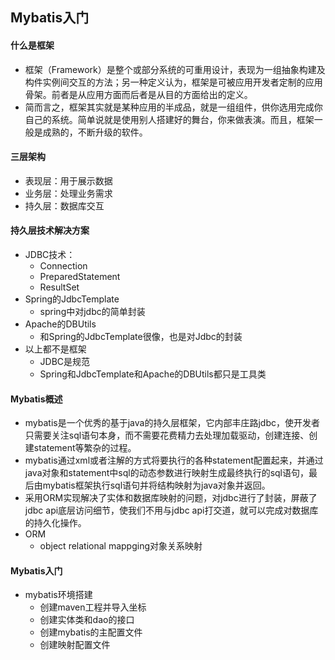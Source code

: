 ## Mybatis入门

#### 什么是框架

- 框架（Framework）是整个或部分系统的可重用设计，表现为一组抽象构建及构件实例间交互的方法；另一种定义认为，框架是可被应用开发者定制的应用骨架。前者是从应用方面而后者是从目的方面给出的定义。
- 简而言之，框架其实就是某种应用的半成品，就是一组组件，供你选用完成你自己的系统。简单说就是使用别人搭建好的舞台，你来做表演。而且，框架一般是成熟的，不断升级的软件。

#### 三层架构

- 表现层：用于展示数据
- 业务层：处理业务需求
- 持久层：数据库交互

#### 持久层技术解决方案

- JDBC技术：
  - Connection
  - PreparedStatement
  - ResultSet
- Spring的JdbcTemplate
  - spring中对jdbc的简单封装
- Apache的DBUtils
  - 和Spring的JdbcTemplate很像，也是对Jdbc的封装
- 以上都不是框架
  - JDBC是规范
  - Spring和JdbcTemplate和Apache的DBUtils都只是工具类

#### Mybatis概述

- mybatis是一个优秀的基于java的持久层框架，它内部丰庄路jdbc，使开发者只需要关注sql语句本身，而不需要花费精力去处理加载驱动，创建连接、创建statement等繁杂的过程。
- mybatis通过xml或者注解的方式将要执行的各种statement配置起来，并通过java对象和statement中sql的动态参数进行映射生成最终执行的sql语句，最后由mybatis框架执行sql语句并将结构映射为java对象并返回。
- 采用ORM实现解决了实体和数据库映射的问题，对jdbc进行了封装，屏蔽了jdbc api底层访问细节，使我们不用与jdbc api打交道，就可以完成对数据库的持久化操作。
- ORM
  - object relational mappging对象关系映射

#### Mybatis入门

- mybatis环境搭建
  - 创建maven工程并导入坐标
  - 创建实体类和dao的接口
  - 创建mybatis的主配置文件
  - 创建映射配置文件